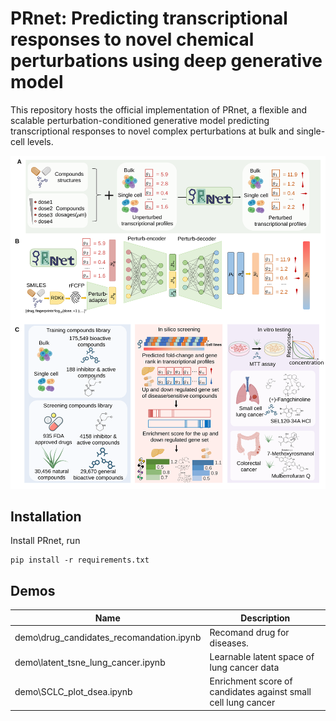 # PRnet: Predicting transcriptional responses to novel chemical perturbations using deep generative model

This repository hosts the official implementation of PRnet, a flexible and scalable perturbation-conditioned generative model predicting transcriptional responses to novel complex perturbations at bulk and single-cell levels.

<p align="center"><img src="https://github.com/Perturbation-Response-Prediction/PRnet/blob/main/img/PRnet.svg" alt="PRnet" width="900px" /></p>

## Installation
Install PRnet, run 

```
pip install -r requirements.txt
```

## Demos

| Name                                     | Description                                                  |
| ---------------------------------------- | ------------------------------------------------------------ |
| demo\drug_candidates_recomandation.ipynb | Recomand drug for diseases.                                  |
| demo\latent_tsne_lung_cancer.ipynb       | Learnable latent space of lung cancer data                   |
| demo\SCLC_plot_dsea.ipynb                | Enrichment score of candidates against small cell lung cancer |







